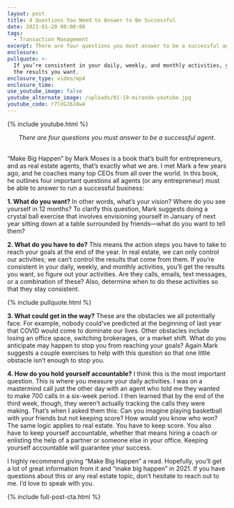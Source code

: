 ```yaml
---
layout: post
title: 4 Questions You Need to Answer to Be Successful
date: 2021-01-20 00:00:00
tags:
  - Transaction Management
excerpt: There are four questions you must answer to be a successful agent.
enclosure:
pullquote: >-
  If you’re consistent in your daily, weekly, and monthly activities, you’ll get
  the results you want.
enclosure_type: video/mp4
enclosure_time:
use_youtube_image: false
youtube_alternate_image: /uploads/01-19-miranda-youtube.jpg
youtube_code: r7lVGJ6J8w4
---
```


{% include youtube.html %}

<center><em>There are four questions you must answer to be a successful agent.</em></center>

<br>“Make Big Happen” by Mark Moses is a book that’s built for entrepreneurs, and as real estate agents, that’s exactly what we are. I met Mark a few years ago, and he coaches many top CEOs from all over the world. In this book, he outlines four important questions all agents (or any entrepreneur) must be able to answer to run a successful business:

**1\. What do you want?** In other words, what’s your vision? Where do you see yourself in 12 months? To clarify this question, Mark suggests doing a crystal ball exercise that involves envisioning yourself in January of next year sitting down at a table surrounded by friends—what do you want to tell them?

**2\. What do you have to do?** This means the action steps you have to take to reach your goals at the end of the year. In real estate, we can only control our activities; we can’t control the results that come from them. If you’re consistent in your daily, weekly, and monthly activities, you’ll get the results you want, so figure out your activities. Are they calls, emails, text messages, or a combination of these? Also, determine when to do these activities so that they stay consistent.

{% include pullquote.html %}

**3\. What could get in the way?** These are the obstacles we all potentially face. For example, nobody could’ve predicted at the beginning of last year that COVID would come to dominate our lives. Other obstacles include losing an office space, switching brokerages, or a market shift. What do you anticipate may happen to stop you from reaching your goals? Again Mark suggests a couple exercises to help with this question so that one little obstacle isn’t enough to stop you.

**4\. How do you hold yourself accountable?** I think this is the most important question. This is where you measure your daily activities. I was on a mastermind call just the other day with an agent who told me they wanted to make 700 calls in a six-week period. I then learned that by the end of the third week, though, they weren’t actually tracking the calls they were making. That’s when I asked them this: Can you imagine playing basketball with your friends but not keeping score? How would you know who won? The same logic applies to real estate. You have to keep score. You also have to keep yourself accountable, whether that means hiring a coach or enlisting the help of a partner or someone else in your office. Keeping yourself accountable will guarantee your success.

I highly recommend giving “Make Big Happen” a read. Hopefully, you’ll get a lot of great information from it and “make big happen” in 2021. If you have questions about this or any real estate topic, don’t hesitate to reach out to me. I’d love to speak with you.

{% include full-post-cta.html %}
